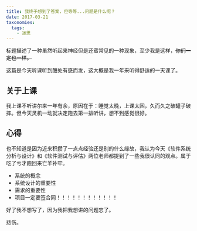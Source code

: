```yaml
---
title: 我终于想到了答案，但等等...问题是什么呢？
date: 2017-03-21
taxonomies:
  tags:
    - 迷思
---
```


标题描述了一种虽然听起来神经但是还蛮常见的一种现象，至少我是这样，~~你们一定也一样。~~

这篇是今天听课听到酣处有感而发，这大概是我一年来听得舒适的一天课了。

<!--more-->

## 关于上课

我上课不听讲尔来一年有余，原因在于：睡觉太晚，上课太困，久而久之破罐子破摔。但今天灵机一动就决定跑去第一排听讲，想不到感觉很好。

## 心得

也不知道是因为近来积攒了一点点经验还是别的什么缘故，我认为今天《软件系统分析与设计》和《软件测试与评估》两位老师都提到了一些我很认同的观点。属于吃了亏才跑回来亡羊补牢。

+ 系统的概念
+ 系统设计的重要性
+ 需求的重要性
+ 项目一定要签合同！！！！！！！！！！！！

好了我不想写了，因为我把我想讲的问题忘了。

悲伤。